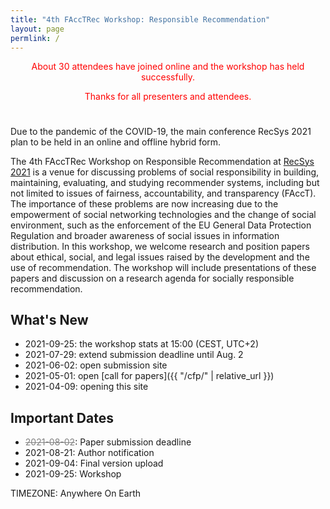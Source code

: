 ```yaml
---
title: "4th FAccTRec Workshop: Responsible Recommendation"
layout: page
permlink: /
---
```


<div style="color: red; text-align: center; margin-bottom: 5ex;">
<p>About 30 attendees have joined online and the workshop has held successfully.</p>
<p>Thanks for all presenters and attendees.</p>
</div>

Due to the pandemic of the COVID-19, the main conference RecSys 2021 plan to be held in an online and offline hybrid form.

The 4th FAccTRec Workshop on Responsible Recommendation at [RecSys 2021](https://recsys.acm.org/recsys21/) is a venue for discussing problems of social responsibility in building, maintaining, evaluating, and studying recommender systems, including but not limited to issues of fairness, accountability, and transparency (FAccT).
The importance of these problems are now increasing due to the empowerment of social networking technologies and the change of social environment, such as the enforcement of the EU General Data Protection Regulation and broader awareness of social issues in information distribution.
In this workshop, we welcome research and position papers about ethical, social, and legal issues raised by the development and the use of recommendation.
The workshop will include presentations of these papers and discussion on a research agenda for socially responsible recommendation.

## What's New

* 2021-09-25: the workshop stats at 15:00 (CEST, UTC+2)
* 2021-07-29: extend submission deadline until Aug. 2
* 2021-06-02: open submission site
* 2021-05-01: open [call for papers]({{ "/cfp/" | relative_url }})
* 2021-04-09: opening this site

## Important Dates

- <del style="color: gray;">2021-08-02</del>: Paper submission deadline
- 2021-08-21: Author notification
- 2021-09-04: Final version upload
- 2021-09-25: Workshop

TIMEZONE: Anywhere On Earth

<!-- 
## FAccT Network

The FAccTRec 2021 workshop is proudly a part of the [FAccT network](https://facctconference.org/network/), to publish and engage with fairness, accountability, and transparency scholars across connected disciplines.
-->
